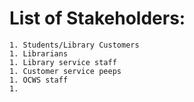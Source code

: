 # List of Stakeholders:
	1. Students/Library Customers
	1. Librarians
	1. Library service staff
	1. Customer service peeps
	1. OCWS staff
	1. 	